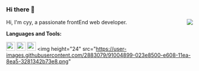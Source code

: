 ### Hi there 👋

<img align="right" src="https://github-readme-stats.vercel.app/api?username=cyyjs&show_icons=true&hide_title=true&theme=radical" />

Hi, I'm cyy, a passionate  frontEnd web developer.

**Languages and Tools:**

<img height="24" src="https://user-images.githubusercontent.com/2883079/91004890-fd79d100-e607-11ea-88b3-b60bc65a2ddd.png">  <img height="24" src="https://user-images.githubusercontent.com/2883079/91004894-ffdc2b00-e607-11ea-9c0a-734020804b87.png"> <img height="24" src="https://user-images.githubusercontent.com/2883079/91004826-dae7b800-e607-11ea-84c4-faf8a265114d.png"> <img height="24" src="https://user-images.githubusercontent.com/2883079/91004899-023e8500-e608-11ea-8ea5-3281342b73e8.png"

